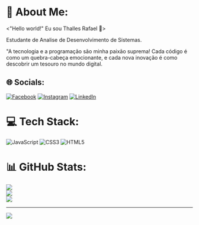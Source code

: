 # 💫 About Me:
<"Hello world!" Eu sou Thalles Rafael 🚀>

Estudante de Analise de Desenvolvimento de Sistemas.

"A tecnologia e a programação são minha paixão suprema! Cada código é como um quebra-cabeça emocionante, e cada nova inovação é como descobrir um tesouro no mundo digital.


## 🌐 Socials:
[![Facebook](https://img.shields.io/badge/Facebook-%231877F2.svg?logo=Facebook&logoColor=white)](https://facebook.com/https://www.facebook.com/thalles.rafael.940/) [![Instagram](https://img.shields.io/badge/Instagram-%23E4405F.svg?logo=Instagram&logoColor=white)](https://instagram.com/https://www.instagram.com/thallesrafaell/) [![LinkedIn](https://img.shields.io/badge/LinkedIn-%230077B5.svg?logo=linkedin&logoColor=white)](https://linkedin.com/in/https://www.linkedin.com/in/thalles-ferreira-7707a0285/) 

# 💻 Tech Stack:
![JavaScript](https://img.shields.io/badge/javascript-%23323330.svg?style=for-the-badge&logo=javascript&logoColor=%23F7DF1E) ![CSS3](https://img.shields.io/badge/css3-%231572B6.svg?style=for-the-badge&logo=css3&logoColor=white) ![HTML5](https://img.shields.io/badge/html5-%23E34F26.svg?style=for-the-badge&logo=html5&logoColor=white)
# 📊 GitHub Stats:
![](https://github-readme-stats.vercel.app/api?username=thallesrafaell&theme=darcula&hide_border=false&include_all_commits=true&count_private=false)<br/>
![](https://github-readme-streak-stats.herokuapp.com/?user=thallesrafaell&theme=darcula&hide_border=false)<br/>
![](https://github-readme-stats.vercel.app/api/top-langs/?username=thallesrafaell&theme=darcula&hide_border=false&include_all_commits=true&count_private=false&layout=compact)

---
[![](https://visitcount.itsvg.in/api?id=thallesrafaell&icon=0&color=0)](https://visitcount.itsvg.in)
